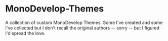 # MonoDevelop-Themes
A collection of custom MonoDevelop Themes. Some I've created and some I've collected but I don't recall the original authors -- sorry -- but I figured I'd spread the love.  

